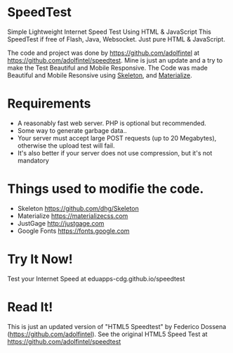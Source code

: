 # SpeedTest
Simple Lightweight Internet Speed Test Using HTML &amp; JavaScript
This SpeedTest if free of Flash, Java, Websocket. Just pure HTML & JavaScript.

The code and project was done by https://github.com/adolfintel at https://github.com/adolfintel/speedtest. Mine is just an update and a try to make the Test Beautiful and Mobile Responsive.
The Code was made Beautiful and Mobile Resonsive using [Skeleton](https://github.com/dhg/Skeleton), and [Materialize](https://materializecss.com).


# Requirements

- A reasonably fast web server. PHP is optional but recommended.
- Some way to generate garbage data..
- Your server must accept large POST requests (up to 20 Megabytes), otherwise the upload test will fail.
- It's also better if your server does not use compression, but it's not mandatory

# Things used to modifie the code.

- Skeleton https://github.com/dhg/Skeleton
- Materialize https://materializecss.com
- JustGage http://justgage.com
- Google Fonts https://fonts.google.com

# Try It Now! 

Test your Internet Speed at eduapps-cdg.github.io/speedtest

# Read It!

This is just an updated version of "HTML5 Speedtest" by Federico Dossena (https://github.com/adolfintel). See the original HTML5 Speed Test at https://github.com/adolfintel/speedtest
